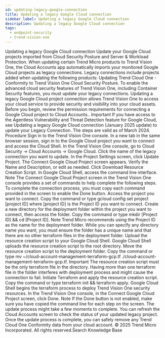 ```yaml
---
id: updating-legacy-google-connection
title: Updating a legacy Google Cloud connection
sidebar_label: Updating a legacy Google Cloud connection
description: Updating a legacy Google Cloud connection
tags:
  - endpoint-security
  - trend-vision-one
---
```


 Updating a legacy Google Cloud connection Update your Google Cloud projects imported from Cloud Security Posture and Server & Workload Protection. When updating certain Trend Micro products to Trend Vision One, the Cloud Accounts app automatically imports your monitored Google Cloud projects as legacy connections. Legacy connections include projects added when updating the following products: Updating Trend Cloud One - Conformity to Trend Vision One Cloud Security Posture. To enable the advanced cloud security features of Trend Vision One, including Container Security features, you must update your legacy connections. Updating a legacy Google Cloud project connection allows Trend Vision One to access your cloud service to provide security and visibility into your cloud assets. Before you begin, review the permission requirements for connecting a Google Cloud project to Cloud Accounts.. Important If you have access to the Agentless Vulnerability and Threat Detection feature for Google Cloud, see Updating a legacy Google Cloud connection (January 2025 update) to update your Legacy Connection. The steps are valid as of March 2024. Procedure Sign in to the Trend Vision One console. In a new tab in the same browser session, sign in to the Google Cloud project you want to connect and access the Cloud Shell. In the Trend Vision One console, go to Cloud Security → Cloud Accounts → Google Cloud. Click the name of the legacy connection you want to update. In the Project Settings screen, click Update Project. The Connect Google Cloud Project screen appears. Verify the Name and Description, or edit as needed. Click Download Resource Creation Script. In Google Cloud Shell, access the command line interface. Note The Connect Google Cloud Project screen in the Trend Vision One console provides a set of commands to help complete the following steps. To complete the connection process, you must copy each command provided in the screen to enable the Done button. Access the project you want to connect. Copy the command or type gcloud config set project [project ID] where [project ID] is the Project ID you want to connect. Create a new directory for the deployment folder within the project you want to connect, then access the folder. Copy the command or type mkdir [Project ID] && cd [Project ID]. Note Trend Micro recommends using the Project ID as the name for the deployment folder. While you can specify any directory name you want, you must ensure the folder has a unique name and that there are no other terraform files in the deployment folder. Upload the resource creation script to your Google Cloud Shell. Google Cloud Shell uploads the resource creation script to the root directory. Move the resource creation script to the deployment folder. Copy the command or type mv ~/cloud-account-management-terraform-gcp.tf ./cloud-account-management-terraform-gcp.tf. Important The resource creation script must be the only terraform file in the directory. Having more than one terraform file in the folder interferes with deployment process and might cause the connection to fail. Initiate Terraform and apply the resource creation script. Copy the command or type terraform init && terraform apply. Google Cloud Shell begins the terraform process to deploy Trend Vision One security resources. In the Trend Vision One console, in the Connect Google Cloud Project screen, click Done. Note If the Done button is not enabled, make sure you have copied the command line for each step on the screen. The update process might take a few moments to complete. You can refresh the Cloud Accounts screen to check the status of your updated legacy project. Once the update process is complete, you can safely remove any Trend Cloud One Conformity data from your cloud account. © 2025 Trend Micro Incorporated. All rights reserved.Search Knowledge Base
